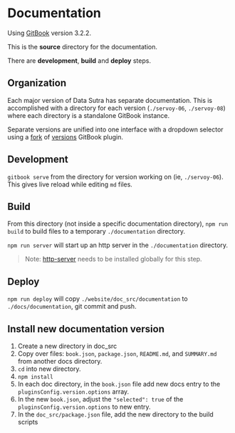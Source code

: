 # Documentation

Using [GitBook](https://www.gitbook.com/) version 3.2.2.

This is the **source** directory for the documentation.

There are **development**, **build** and **deploy** steps.


## Organization

Each major version of Data Sutra has separate documentation. This is accomplished with a directory for each version (`./servoy-06`, `./servoy-08`) where each directory is a standalone GitBook instance.

Separate versions are unified into one interface with a dropdown selector using a [fork](https://github.com/kabootit/gitbook-plugin-versions) of [versions](https://plugins.gitbook.com/plugin/versions) GitBook plugin.


## Development

`gitbook serve` from the directory for version working on (ie, `./servoy-06`). This gives live reload while editing `md` files.


## Build

From this directory (not inside a specific documentation directory), `npm run build` to build files to a temporary `./documentation` directory.

`npm run server` will start up an http server in the `./documentation` directory.

> Note: [http-server](https://www.npmjs.com/package/http-server) needs to be installed globally for this step.


## Deploy

`npm run deploy` will copy `./website/doc_src/documentation` to `./docs/documentation`, git commit and push.


## Install new documentation version

1. Create a new directory in doc_src
2. Copy over files: `book.json`, `package.json`, `README.md`, and `SUMMARY.md` from another docs directory.
3. `cd` into new directory.
4. `npm install`
5. In each doc directory, in the `book.json` file add new docs entry to the `pluginsConfig.version.options` array.
6. In the new `book.json`, adjust the `"selected": true` of the `pluginsConfig.version.options` to new entry.
7. In the `doc_src/package.json` file, add the new directory to the build scripts


